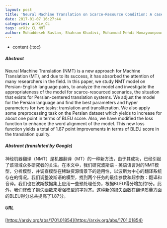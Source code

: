 ```yaml
---
layout: post
title: 'Neural Machine Translation on Scarce-Resource Condition: A case-study on Persian-English'
date: 2017-01-07 16:27:44
categories: arXiv_CL
tags: arXiv_CL NMT
author: Mohaddeseh Bastan, Shahram Khadivi, Mohammad Mehdi Homayounpour
---
```


* content
{:toc}

##### Abstract
Neural Machine Translation (NMT) is a new approach for Machine Translation (MT), and due to its success, it has absorbed the attention of many researchers in the field. In this paper, we study NMT model on Persian-English language pairs, to analyze the model and investigate the appropriateness of the model for scarce-resourced scenarios, the situation that exists for Persian-centered translation systems. We adjust the model for the Persian language and find the best parameters and hyper parameters for two tasks: translation and transliteration. We also apply some preprocessing task on the Persian dataset which yields to increase for about one point in terms of BLEU score. Also, we have modified the loss function to enhance the word alignment of the model. This new loss function yields a total of 1.87 point improvements in terms of BLEU score in the translation quality.

##### Abstract (translated by Google)
神经机器翻译（NMT）是机器翻译（MT）的一种新方法，由于其成功，已经引起了该领域众多研究者的关注。在本文中，我们研究波斯语 - 英语语言对的NMT模型，分析模型，并调查模型在稀缺资源情景下的适用性，以波斯为中心的翻译系统存在的情况。我们调整波斯语的模型，找到两个任务的最佳参数和超参数：翻译和音译。我们也在波斯数据集上应用一些预处理任务，根据BLEU得分增加约1分。此外，我们修改了损失函数来增强模型的字对齐。这种新的损失函数在翻译质量方面的BLEU得分总共提高了1.87分。

##### URL
[https://arxiv.org/abs/1701.01854](https://arxiv.org/abs/1701.01854)

